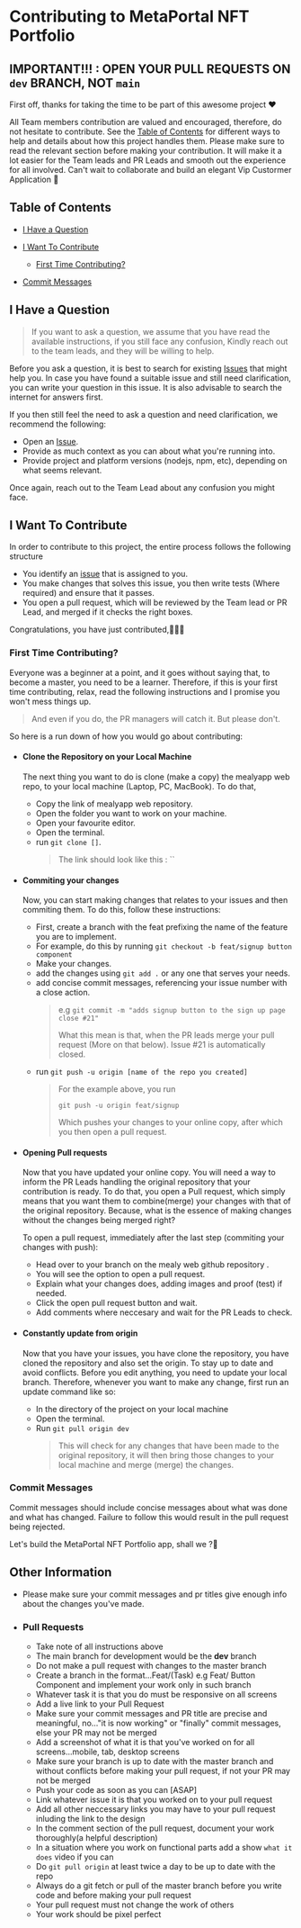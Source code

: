 <!-- omit in toc -->

# Contributing to MetaPortal NFT Portfolio

## IMPORTANT!!! : OPEN YOUR PULL REQUESTS ON `dev` BRANCH, NOT `main`

First off, thanks for taking the time to be part of this awesome project ❤️

All Team members contribution are valued and encouraged, therefore, do not hesitate to contribute. See the [Table of Contents](#table-of-contents) for different ways to help and details about how this project handles them. Please make sure to read the relevant section before making your contribution. It will make it a lot easier for the Team leads and PR Leads and smooth out the experience for all involved. Can't wait to collaborate and build an elegant Vip Custormer Application 🎉

## Table of Contents

- [I Have a Question](#i-have-a-question)
- [I Want To Contribute](#i-want-to-contribute)

  - [First Time Contributing?](#first-time-contributing?)

- [Commit Messages](#commit-messages)

## I Have a Question

> If you want to ask a question, we assume that you have read the available instructions, if you still face any confusion, Kindly reach out to the team leads, and they will be willing to help.

Before you ask a question, it is best to search for existing [Issues]() that might help you. In case you have found a suitable issue and still need clarification, you can write your question in this issue. It is also advisable to search the internet for answers first.

If you then still feel the need to ask a question and need clarification, we recommend the following:

- Open an [Issue]().
- Provide as much context as you can about what you're running into.
- Provide project and platform versions (nodejs, npm, etc), depending on what seems relevant.

Once again, reach out to the Team Lead about any confusion you might face.

## I Want To Contribute

In order to contribute to this project, the entire process follows the following structure

- You identify an [issue]() that is assigned to you.
- You make changes that solves this issue, you then write tests (Where required) and ensure that it passes.
- You open a pull request, which will be reviewed by the Team lead or PR Lead, and merged if it checks the right boxes.

Congratulations, you have just contributed,🎉🎉🎉

### First Time Contributing?

Everyone was a beginner at a point, and it goes without saying that, to become a master, you need to be a learner. Therefore, if this is your first time contributing, relax, read the following instructions and I promise you won't mess things up.

> And even if you do, the PR managers will catch it. But please don't.

So here is a run down of how you would go about contributing:

- #### Clone the Repository on your Local Machine

  The next thing you want to do is clone (make a copy) the mealyapp web repo, to your local machine (Laptop, PC, MacBook). To do that,

  - Copy the link of mealyapp web repository.
  - Open the folder you want to work on your machine.
  - Open your favourite editor.
  - Open the terminal.
  - run `git clone []`.
    > The link should look like this : ``

- #### Commiting your changes

  Now, you can start making changes that relates to your issues and then commiting them. To do this, follow these instructions:

  - First, create a branch with the feat prefixing the name of the feature you are to implement.
  - For example, do this by running `git checkout -b feat/signup button component`
  - Make your changes.
  - add the changes using `git add .` or any one that serves your needs.
  - add concise commit messages, referencing your issue number with a close action.
    > e.g `git commit -m "adds signup button to the sign up page close #21"`
    >
    > What this mean is that, when the PR leads merge your pull request (More on that below). Issue #21 is automatically closed.
  - run `git push -u origin [name of the repo you created]`
    > For the example above, you run
    >
    > `git push -u origin feat/signup`
    >
    > Which pushes your changes to your online copy, after which you then open a pull request.

- #### Opening Pull requests

  Now that you have updated your online copy. You will need a way to inform the PR Leads handling the original repository that your contribution is ready. To do that, you open a Pull request, which simply means that you want them to combine(merge) your changes with that of the original repository. Because, what is the essence of making changes without the changes being merged right?

  To open a pull request, immediately after the last step (commiting your changes with push):

  - Head over to your branch on the mealy web github repository .
  - You will see the option to open a pull request.
  - Explain what your changes does, adding images and proof (test) if needed.
  - Click the open pull request button and wait.
  - Add comments where neccesary and wait for the PR Leads to check.

- #### Constantly update from origin

  Now that you have your issues, you have clone the repository, you have cloned the repository and also set the origin. To stay up to date and avoid conflicts. Before you edit anything, you need to update your local branch. Therefore, whenever you want to make any change, first run an update command like so:

  - In the directory of the project on your local machine
  - Open the terminal.
  - Run `git pull origin dev`
    > This will check for any changes that have been made to the original repository, it will then bring those changes to your local machine and merge (merge) the changes.

### Commit Messages

Commit messages should include concise messages about what was done and what has changed. Failure to follow this would result in the pull request being rejected.

Let's build the MetaPortal NFT Portfolio app, shall we ?🎉

## Other Information

- Please make sure your commit messages and pr titles give enough info about the changes you've made.

- ### Pull Requests

  - Take note of all instructions above
  - The main branch for development would be the **dev** branch
  - Do not make a pull request with changes to the master branch
  - Create a branch in the format...Feat/(Task) e.g Feat/ Button Component and implement your work only in such branch
  - Whatever task it is that you do must be responsive on all screens
  - Add a live link to your Pull Request
  - Make sure your commit messages and PR title are precise and meaningful, no..."it is now working" or "finally" commit messages, else your PR may not be merged
  - Add a screenshot of what it is that you've worked on for all screens...mobile, tab, desktop screens
  - Make sure your branch is up to date with the master branch and without conflicts before making your pull request, if not your PR may not be merged
  - Push your code as soon as you can [ASAP]
  - Link whatever issue it is that you worked on to your pull request
  - Add all other neccessary links you may have to your pull request inluding the link to the design
  - In the comment section of the pull request, document your work thoroughly(a helpful description)
  - In a situation where you work on functional parts add a show `what it does` video if you can
  - Do `git pull origin` at least twice a day to be up to date with the repo
  - Always do a git fetch or pull of the master branch before you write code and before making your pull request
  - Your pull request must not change the work of others
  - Your work should be pixel perfect
